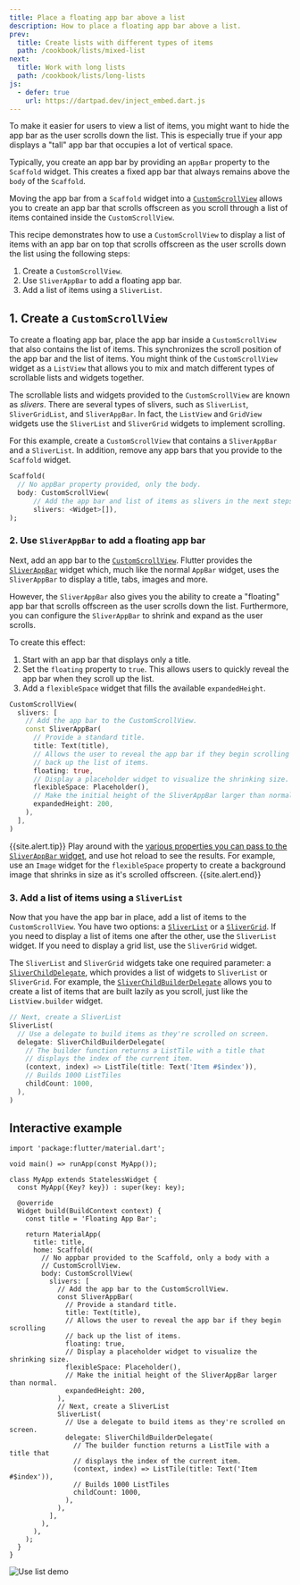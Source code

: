 ```yaml
---
title: Place a floating app bar above a list
description: How to place a floating app bar above a list.
prev:
  title: Create lists with different types of items
  path: /cookbook/lists/mixed-list
next:
  title: Work with long lists
  path: /cookbook/lists/long-lists
js:
  - defer: true
    url: https://dartpad.dev/inject_embed.dart.js
---
```


<?code-excerpt path-base="cookbook/lists/floating_app_bar/"?>

To make it easier for users to view a list of items,
you might want to hide the app bar as the user scrolls down the list.
This is especially true if your app displays a "tall"
app bar that occupies a lot of vertical space.

Typically, you create an app bar by providing an `appBar` property to the
`Scaffold` widget. This creates a fixed app bar that always remains above
the `body` of the `Scaffold`.

Moving the app bar from a `Scaffold` widget into a
[`CustomScrollView`][] allows you to create an app bar
that scrolls offscreen as you scroll through a
list of items contained inside the `CustomScrollView`.

This recipe demonstrates how to use a `CustomScrollView` to display a list of
items with an app bar on top that scrolls offscreen as the user scrolls
down the list using the following steps:

  1. Create a `CustomScrollView`.
  2. Use `SliverAppBar` to add a floating app bar.
  3. Add a list of items using a `SliverList`.

## 1. Create a `CustomScrollView`

To create a floating app bar, place the app bar inside a
`CustomScrollView` that also contains the list of items.
This synchronizes the scroll position of the app bar and the list of items.
You might think of the `CustomScrollView` widget as a `ListView`
that allows you to mix and match different types of scrollable lists
and widgets together.

The scrollable lists and widgets provided to the
`CustomScrollView` are known as _slivers_. There are several types
of slivers, such as `SliverList`, `SliverGridList`, and `SliverAppBar`.
In fact, the `ListView` and `GridView` widgets use the `SliverList` and
`SliverGrid` widgets to implement scrolling.

For this example, create a `CustomScrollView` that contains a
`SliverAppBar` and a `SliverList`. In addition, remove any app bars
that you provide to the `Scaffold` widget.

<?code-excerpt "lib/starter.dart (CustomScrollView)" replace="/^return //g"?>
```dart
Scaffold(
  // No appBar property provided, only the body.
  body: CustomScrollView(
      // Add the app bar and list of items as slivers in the next steps.
      slivers: <Widget>[]),
);
```

### 2. Use `SliverAppBar` to add a floating app bar

Next, add an app bar to the [`CustomScrollView`][].
Flutter provides the [`SliverAppBar`][] widget which,
much like the normal `AppBar` widget,
uses the `SliverAppBar` to display a title,
tabs, images and more.

However, the `SliverAppBar` also gives you the ability to create a "floating"
app bar that scrolls offscreen as the user scrolls down the list.
Furthermore, you can configure the `SliverAppBar` to shrink and
expand as the user scrolls.

To create this effect:

  1. Start with an app bar that displays only a title.
  2. Set the `floating` property to `true`.
     This allows users to quickly reveal the app bar when
     they scroll up the list.
  3. Add a `flexibleSpace` widget that fills the available
     `expandedHeight`.

<?code-excerpt "lib/step2.dart (SliverAppBar)" replace="/^body: //g;/,$//g"?>
```dart
CustomScrollView(
  slivers: [
    // Add the app bar to the CustomScrollView.
    const SliverAppBar(
      // Provide a standard title.
      title: Text(title),
      // Allows the user to reveal the app bar if they begin scrolling
      // back up the list of items.
      floating: true,
      // Display a placeholder widget to visualize the shrinking size.
      flexibleSpace: Placeholder(),
      // Make the initial height of the SliverAppBar larger than normal.
      expandedHeight: 200,
    ),
  ],
)
```

{{site.alert.tip}}
  Play around with the
  [various properties you can pass to the `SliverAppBar` widget][],
  and use hot reload to see the results. For example, use an `Image`
  widget for the `flexibleSpace` property to create a background image that
  shrinks in size as it's scrolled offscreen.
{{site.alert.end}}


### 3. Add a list of items using a `SliverList`

Now that you have the app bar in place, add a list of items to the
`CustomScrollView`. You have two options: a [`SliverList`][]
or a [`SliverGrid`][].  If you need to display a list of items one after the other,
use the `SliverList` widget.
If you need to display a grid list, use the `SliverGrid` widget.

The `SliverList` and `SliverGrid` widgets take one required parameter: a
[`SliverChildDelegate`][], which provides a list
of widgets to `SliverList` or `SliverGrid`.
For example, the [`SliverChildBuilderDelegate`][]
allows you to create a list of items that are built lazily as you scroll,
just like the `ListView.builder` widget.

<?code-excerpt "lib/main.dart (SliverList)" replace="/,$//g"?>
```dart
// Next, create a SliverList
SliverList(
  // Use a delegate to build items as they're scrolled on screen.
  delegate: SliverChildBuilderDelegate(
    // The builder function returns a ListTile with a title that
    // displays the index of the current item.
    (context, index) => ListTile(title: Text('Item #$index')),
    // Builds 1000 ListTiles
    childCount: 1000,
  ),
)
```

## Interactive example

<?code-excerpt "lib/main.dart"?>
```run-dartpad:theme-light:mode-flutter:run-true:width-100%:height-600px:split-60:ga_id-interactive_example
import 'package:flutter/material.dart';

void main() => runApp(const MyApp());

class MyApp extends StatelessWidget {
  const MyApp({Key? key}) : super(key: key);

  @override
  Widget build(BuildContext context) {
    const title = 'Floating App Bar';

    return MaterialApp(
      title: title,
      home: Scaffold(
        // No appbar provided to the Scaffold, only a body with a
        // CustomScrollView.
        body: CustomScrollView(
          slivers: [
            // Add the app bar to the CustomScrollView.
            const SliverAppBar(
              // Provide a standard title.
              title: Text(title),
              // Allows the user to reveal the app bar if they begin scrolling
              // back up the list of items.
              floating: true,
              // Display a placeholder widget to visualize the shrinking size.
              flexibleSpace: Placeholder(),
              // Make the initial height of the SliverAppBar larger than normal.
              expandedHeight: 200,
            ),
            // Next, create a SliverList
            SliverList(
              // Use a delegate to build items as they're scrolled on screen.
              delegate: SliverChildBuilderDelegate(
                // The builder function returns a ListTile with a title that
                // displays the index of the current item.
                (context, index) => ListTile(title: Text('Item #$index')),
                // Builds 1000 ListTiles
                childCount: 1000,
              ),
            ),
          ],
        ),
      ),
    );
  }
}
```

<noscript>
  <img src="/assets/images/docs/cookbook/floating-app-bar.gif" alt="Use list demo" class="site-mobile-screenshot"/> 
</noscript>


[`CustomScrollView`]: {{site.api}}/flutter/widgets/CustomScrollView-class.html
[`SliverAppBar`]: {{site.api}}/flutter/material/SliverAppBar-class.html
[`SliverChildBuilderDelegate`]: {{site.api}}/flutter/widgets/SliverChildBuilderDelegate-class.html
[`SliverChildDelegate`]: {{site.api}}/flutter/widgets/SliverChildDelegate-class.html
[`SliverGrid`]: {{site.api}}/flutter/widgets/SliverGrid-class.html
[`SliverList`]: {{site.api}}/flutter/widgets/SliverList-class.html
[various properties you can pass to the `SliverAppBar` widget]: {{site.api}}/flutter/material/SliverAppBar/SliverAppBar.html
